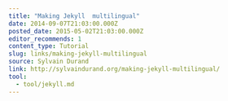```yaml
---
title: "Making Jekyll  multilingual"
date: 2014-09-07T21:03:00.000Z
posted_date: 2015-05-02T21:03:00.000Z
editor_recommends: 1
content_type: Tutorial
slug: links/making-jekyll-multilingual
source: Sylvain Durand
link: http://sylvaindurand.org/making-jekyll-multilingual/
tool:
  - tool/jekyll.md
---
```





